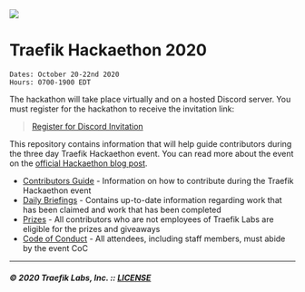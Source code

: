 <img src="https://containous.ghost.io/content/images/2020/10/Haekaton-scene.svg">

# Traefik Hackaethon 2020

    Dates: October 20-22nd 2020
    Hours: 0700-1900 EDT

The hackathon will take place virtually and on a hosted Discord server. You must register for the hackathon to receive the invitation link:

> [Register for Discord Invitation](https://info.containo.us/traefik-hackaethon-2020)

This repository contains information that will help guide contributors during the three day Traefik Hackaethon event. You can read more about the event on the [official Hackaethon blog post](https://traefik.io/blog/announcing-the-inaugural-traefik-hackaethon-2020-in-october/).

- [Contributors Guide](/CONTRIBUTING.md) - Information on how to contribute during the Traefik Hackaethon event
- [Daily Briefings](/daily/README.md) - Contains up-to-date information regarding work that has been claimed and work that has been completed
- [Prizes](/PRIZES.md) - All contributors who are not employees of Traefik Labs are eligible for the prizes and giveaways
- [Code of Conduct](/CONDUCT.md) - All attendees, including staff members, must abide by the event CoC

---

##### © 2020 Traefik Labs, Inc. :: [LICENSE](/LICENSE)